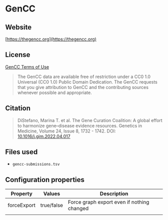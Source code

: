 # GenCC



## Website

[https://thegencc.org](https://thegencc.org)

## License

[GenCC Terms of Use](https://thegencc.org/terms.html)

> The GenCC data are available free of restriction under a CC0 1.0 Universal (CC0 1.0) Public Domain Dedication. The GenCC requests that you give attribution to GenCC and the contributing sources whenever possible and appropriate.

## Citation

> DiStefano, Marina T. et al. The Gene Curation Coalition: A global effort to harmonize gene–disease evidence resources. Genetics in Medicine, Volume 24, Issue 8, 1732 - 1742. DOI: [10.1016/j.gim.2022.04.017](https://dx.doi.org/10.1016/j.gim.2022.04.017)

## Files used

  * ```gencc-submissions.tsv```

## Configuration properties

| Property    | Values     | Description                                |
|-------------|------------|--------------------------------------------|
| forceExport | true/false | Force graph export even if nothing changed |
|             |            |                                            |
